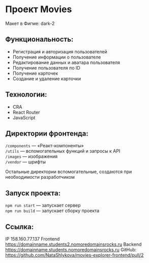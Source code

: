 # Проект Movies

Макет в Фигме: dark-2

## Функциональность:
* Регистрация и авторизация пользователей
* Получение информации о пользователе
* Редактирование данных и аватара пользователя
* Получение пользователя по ID
* Получение карточек
* Создание и удаление карточки

## Технологии:
* CRA
* React Router
* JavaScript

## Директории фронтенда:

`/components` — «Реакт-компоненты»  
`/utils` — вспомогательных функций и запросы к API    
`/images` — изображения  
`/vendor` — шрифты  
  
Остальные директории вспомогательные, создаются при необходимости разработчиком

## Запуск проекта:

`npm run start` — запускает сервер   
`npm run build` — запускает сборку проекта

## Cсылка:
IP 158.160.77.137 
Frontend  https://domainname.students2.nomoredomainsrocks.ru 
Backend  https://domainname.students.nomoredomainsrocks.ru 
GitHub: https://github.com/NataShlykova/movies-explorer-frontend/pull/2   
